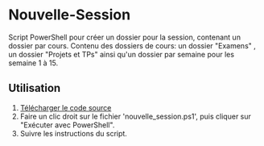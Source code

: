 # Nouvelle-Session
Script PowerShell pour créer un dossier pour la session, contenant un dossier par cours. Contenu des dossiers de cours: un dossier "Examens" , un dossier "Projets et TPs" ainsi qu'un dossier par semaine pour les semaine 1 à 15.

## Utilisation
1. [Télécharger le code source](https://github.com/Paintilya/nouvelle-session/archive/refs/heads/main.zip)
2. Faire un clic droit sur le fichier 'nouvelle_session.ps1', puis cliquer sur "Exécuter avec PowerShell".
3. Suivre les instructions du script.
